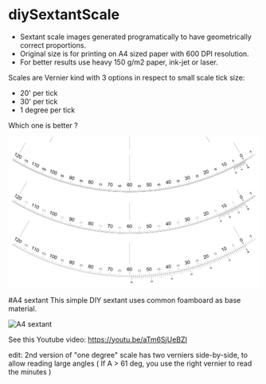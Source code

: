 # diySextantScale

* Sextant scale images generated programatically to have geometrically correct proportions.
* Original size is for printing on A4 sized paper with 600 DPI resolution. 
* For better results use heavy 150 g/m2 paper, ink-jet or laser. 

Scales are Vernier kind with 3 options in respect to small scale tick size:
* 20' per tick
* 30' per tick
* 1 degree per tick

Which one is better ? 

![sextant scales](SextantScalesCompared.png)

#A4 sextant 
This simple DIY sextant uses common foamboard as base material.

![A4 sextant](A4sextnat.jpg)

See this Youtube video:  https://youtu.be/aTm6SjUeBZI




edit: 2nd version of "one degree" scale has two verniers side-by-side, to allow reading large angles ( If A > 61 deg, you use the right vernier to read the minutes ) 

